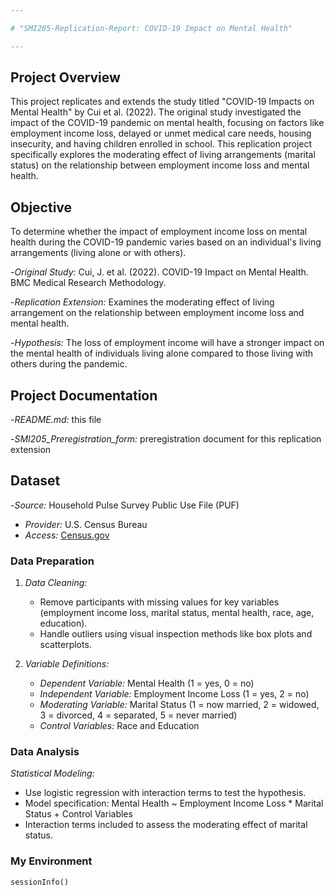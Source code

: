```yaml
---

# "SMI205-Replication-Report: COVID-19 Impact on Mental Health"

---
```


## Project Overview

This project replicates and extends the study titled "COVID-19 Impacts on Mental Health" by Cui et al. (2022). The original study investigated the impact of the COVID-19 pandemic on mental health, focusing on factors like employment income loss, delayed or unmet medical care needs, housing insecurity, and having children enrolled in school. This replication project specifically explores the moderating effect of living arrangements (marital status) on the relationship between employment income loss and mental health.

## Objective

To determine whether the impact of employment income loss on mental health during the COVID-19 pandemic varies based on an individual's living arrangements (living alone or with others). 

-*Original Study:* Cui, J. et al. (2022). COVID-19 Impact on Mental Health. BMC Medical Research Methodology.

-*Replication Extension:* Examines the moderating effect of living arrangement on the relationship between employment income loss and mental health.

-*Hypothesis:* The loss of employment income will have a stronger impact on the mental health of individuals living alone compared to those living with others during the pandemic.

## Project Documentation 

-*README.md:* this file

-*SMI205_Preregistration_form:* preregistration document for this replication extension

## Dataset

-*Source:* Household Pulse Survey Public Use File (PUF)
- *Provider:* U.S. Census Bureau
- *Access:* [Census.gov](https://www.census.gov/programs-surveys/household-pulse-survey/datasets.html)

### Data Preparation

1. *Data Cleaning:*
   - Remove participants with missing values for key variables (employment income loss, marital status, mental health, race, age, education).
   - Handle outliers using visual inspection methods like box plots and scatterplots.
   
2. *Variable Definitions:*
   - *Dependent Variable:* Mental Health (1 = yes, 0 = no)
   - *Independent Variable:* Employment Income Loss (1 = yes, 2 = no)
   - *Moderating Variable:* Marital Status (1 = now married, 2 = widowed, 3 = divorced, 4 = separated, 5 = never married)
   - *Control Variables:* Race and Education
   
### Data Analysis

*Statistical Modeling:*
   - Use logistic regression with interaction terms to test the hypothesis.
   - Model specification: Mental Health ~ Employment Income Loss * Marital Status + Control Variables
   - Interaction terms included to assess the moderating effect of marital status.

### My Environment

```{r}
sessionInfo()
```


